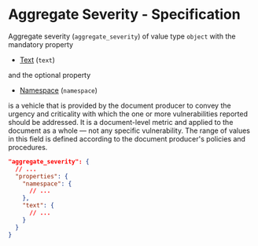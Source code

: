 # Aggregate Severity - Specification

Aggregate severity (`aggregate_severity`) of value type `object` with the
mandatory property

* [Text](aggregate_severity/text-spec.en.md) (`text`)

and the optional property

* [Namespace](aggregate_severity/namespace-spec.en.md) (`namespace`)

is a vehicle that is provided by the document producer to convey the urgency and
criticality with which the one or more vulnerabilities reported should be
addressed. It is a document-level metric and applied to the document as a whole
— not any specific vulnerability. The range of values in this field is defined
according to the document producer's policies and procedures.

```json
"aggregate_severity": {
  // ...
  "properties": {
    "namespace": {
      // ...
    },
    "text": {
      // ...
    }
  }
}
```
